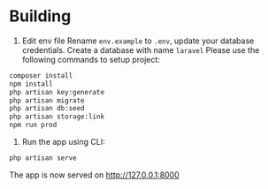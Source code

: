 # Building

1. Edit env file
Rename `env.example` to `.env`, update your database credentials. Create a database with name `laravel`
Please use the following commands to setup project:

```bash
composer install
npm install
php artisan key:generate
php artisan migrate
php artisan db:seed
php artisan storage:link
npm run prod
```

1. Run the app using CLI:

```bash
php artisan serve
```

The app is now served on http://127.0.0.1:8000

